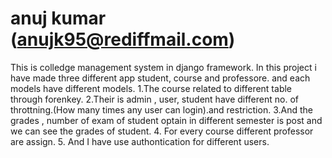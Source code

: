 # anuj kumar (anujk95@rediffmail.com)
This is colledge management system in django framework.
In this project i have made three different app student, course and professore.
and each models have different models.
1.The course related to different table through forenkey.
2.Their is admin , user, student have different no. of throttning.(How many times any user can login).and restriction.
3.And the grades , number of exam of student optain in different semester is post and we can see the grades of student.
4. For every course different professor are assign.
5. And I have use authontication for different users.
